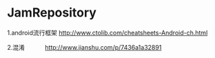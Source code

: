 # JamRepository
1.android流行框架 http://www.ctolib.com/cheatsheets-Android-ch.html

2.混淆            http://www.jianshu.com/p/7436a1a32891

